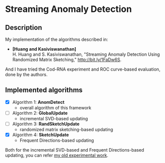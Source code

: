 Streaming Anomaly Detection
===

## Description

My implementation of the algorithms described in:

- **[Huang and Kasiviswanathan]**<br>H. Huang and S. Kasiviswanathan, "Streaming Anomaly Detection Using Randomized Matrix Sketching," http://bit.ly/1FaDw6S.

And I have tried the Cod-RNA experiment and ROC curve-based evaluation, done by the authors.

## Implemented algorithms

- [x] Algorithm 1: **AnomDetect**
	- overall algorithm of this framework
- [ ] Algorithm 2: **GlobalUpdate**
	- incremental SVD-based updating
- [ ] Algorithm 3: **RandSketchUpdate**
	- randomized matrix sketching-based updating
- [x] Algorithm 4: **SketchUpdate**
	- Frequent Directions-based updating

Both for the incremental SVD-based and Frequent Directions-based updating, you can refer [my old experimental work](https://github.com/takuti/incremental-matrix-approximation).
